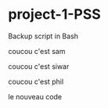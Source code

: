 # project-1-PSS
Backup script in Bash

coucou c'est sam

coucou c'est siwar

coucou c'est phil

le nouveau code